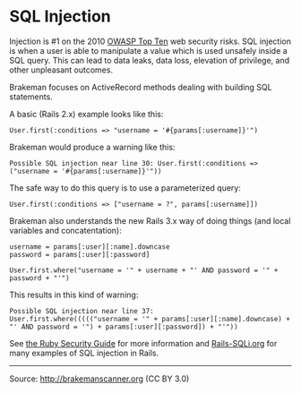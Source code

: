 # SQL Injection

Injection is \#1 on the 2010 [OWASP Top Ten][0] web security risks. SQL injection is when a user is able to manipulate a value which is used unsafely inside a SQL query. This can lead to data leaks, data loss, elevation of privilege, and other unpleasant outcomes.

Brakeman focuses on ActiveRecord methods dealing with building SQL statements.

A basic (Rails 2.x) example looks like this:

    User.first(:conditions => "username = '#{params[:username]}'")


Brakeman would produce a warning like this:

    Possible SQL injection near line 30: User.first(:conditions => ("username = '#{params[:username]}'"))


The safe way to do this query is to use a parameterized query:

    User.first(:conditions => ["username = ?", params[:username]])


Brakeman also understands the new Rails 3.x way of doing things (and local variables and concatentation):

    username = params[:user][:name].downcase
    password = params[:user][:password]

    User.first.where("username = '" + username + "' AND password = '" + password + "'")


This results in this kind of warning:

    Possible SQL injection near line 37:
    User.first.where((((("username = '" + params[:user][:name].downcase) + "' AND password = '") + params[:user][:password]) + "'"))


See [the Ruby Security Guide][1] for more information and [Rails-SQLi.org][2] for many examples of SQL injection in Rails.

---
Source: http://brakemanscanner.org (CC BY 3.0)

[0]: https://www.owasp.org/index.php/Top_10_2010-A1
[1]: http://guides.rubyonrails.org/security.html#sql-injection
[2]: http://rails-sqli.org
